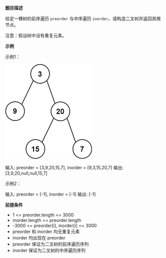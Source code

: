 **题目描述**

给定一棵树的前序遍历 `preorder` 与中序遍历 `inorder`。请构造二叉树并返回其根节点。

注意：假设树中没有重复元素。

**示例**

示例1：

![tree](.\img\tree.jpg)

输入:   preorder = [3,9,20,15,7], inorder = [9,3,15,20,7]
输出:   [3,9,20,null,null,15,7]

示例2：

输入:  preorder = [-1], inorder = [-1]
输出:  [-1]

**前提条件**

- 1 <= preorder.length <= 3000
- inorder.length == preorder.length
- -3000 <= preorder[i], inorder[i] <= 3000
- preorder 和 inorder 均无重复元素
- inorder 均出现在 preorder
- preorder 保证为二叉树的前序遍历序列
- inorder 保证为二叉树的中序遍历序列

